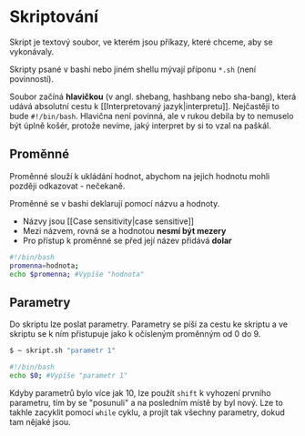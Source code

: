 # Skriptování
Skript je textový soubor, ve kterém jsou příkazy, které chceme, aby se vykonávaly.

Skripty psané v bashi nebo jiném shellu mývají příponu `*.sh` (není povinností). 

Soubor začíná **hlavičkou** (v angl. shebang, hashbang nebo sha-bang), která udává absolutní cestu k [[Interpretovaný jazyk|interpretu]]. Nejčastěji to bude `#!/bin/bash`. Hlavična není povinná, ale v rukou debila by to nemuselo být úplně košér, protože nevíme, jaký interpret by si to vzal na paškál.

## Proměnné
Proměnné slouží k ukládání hodnot, abychom na jejich hodnotu mohli později odkazovat - nečekaně. 

Proměnné se v bashi deklarují pomocí názvu a hodnoty. 
- Názvy jsou [[Case sensitivity|case sensitive]]
- Mezi názvem, rovná se a hodnotou **nesmí být mezery**
- Pro přístup k proměnné se před její název přidává **dolar**
```bash
#!/bin/bash
promenna=hodnota;
echo $promenna; #Vypíše "hodnota"
```

## Parametry
Do skriptu lze poslat parametry. Parametry se píší za cestu ke skriptu a ve skriptu se k ním přistupuje jako k očísleným proměnným od 0 do 9.

```bash
$ ~ skript.sh "parametr 1"
```

```bash
#!/bin/bash
echo $0; #Vypíše "parametr 1"
```

Kdyby parametrů bylo více jak 10, lze použít `shift` k vyhození prvního parametru, tím by se "posunuli" a na posledním místě by byl nový. Lze to takhle zacyklit pomocí `while` cyklu, a projít tak všechny parametry, dokud tam nějaké jsou.